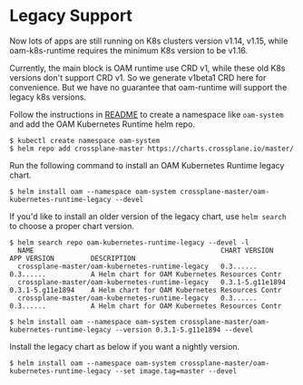 # Legacy Support

Now lots of apps are still running on K8s clusters version v1.14, v1.15, while oam-k8s-runtime requires the minimum
K8s version to be v1.16.

Currently, the main block is OAM runtime use CRD v1, while these old K8s versions don't support CRD v1.
So we generate v1beta1 CRD here for convenience. But we have no guarantee that oam-runtime will support the
legacy k8s versions. 

Follow the instructions in [README](../README.md) to create a namespace like `oam-system` and add the OAM Kubernetes
Runtime helm repo.

```
$ kubectl create namespace oam-system
$ helm repo add crossplane-master https://charts.crossplane.io/master/
```

Run the following command to install an OAM Kubernetes Runtime legacy chart.

```
$ helm install oam --namespace oam-system crossplane-master/oam-kubernetes-runtime-legacy --devel
```

If you'd like to install an older version of the legacy chart, use `helm search` to choose a proper chart version.
```
$ helm search repo oam-kubernetes-runtime-legacy --devel -l
  NAME                                           	CHART VERSION   	APP VERSION     	DESCRIPTION
  crossplane-master/oam-kubernetes-runtime-legacy	0.3......       	0.3......           A Helm chart for OAM Kubernetes Resources Contr
  crossplane-master/oam-kubernetes-runtime-legacy	0.3.1-5.g11e1894	0.3.1-5.g11e1894	A Helm chart for OAM Kubernetes Resources Contr
  crossplane-master/oam-kubernetes-runtime-legacy	0.3......       	0.3......	        A Helm chart for OAM Kubernetes Resources Contr

$ helm install oam --namespace oam-system crossplane-master/oam-kubernetes-runtime-legacy --version 0.3.1-5.g11e1894 --devel
```

Install the legacy chart as below if you want a nightly version.

```
$ helm install oam --namespace oam-system crossplane-master/oam-kubernetes-runtime-legacy --set image.tag=master --devel
```
